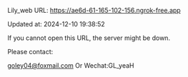 Lily_web URL: https://ae6d-61-165-102-156.ngrok-free.app

Updated at: 2024-12-10 19:38:52

If you cannot open this URL, the server might be down.

Please contact: 

goley04@foxmail.com Or Wechat:GL_yeaH
